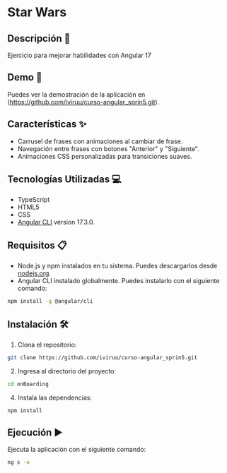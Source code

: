 # Star Wars

## Descripción 📄

Ejercicio para mejorar habilidades con Angular 17

## Demo 🚀

Puedes ver la demostración de la aplicación en (https://github.com/iviruu/curso-angular_sprin5.git).

## Características ✨

- Carrusel de frases con animaciones al cambiar de frase.
- Navegación entre frases con botones "Anterior" y "Siguiente".
- Animaciones CSS personalizadas para transiciones suaves.


## Tecnologías Utilizadas 💻

- TypeScript
- HTML5
- CSS 
- [Angular CLI](https://github.com/angular/angular-cli) version 17.3.0.

## Requisitos 📋

- Node.js y npm instalados en tu sistema. Puedes descargarlos desde [nodejs.org](https://nodejs.org/).
- Angular CLI instalado globalmente. Puedes instalarlo con el siguiente comando:

```bash
npm install -g @angular/cli
```

## Instalación 🛠️

1. Clona el repositorio:
```bash
git clone https://github.com/iviruu/curso-angular_sprin5.git
```

2. Ingresa al directorio del proyecto:
```bash
cd onBoarding
```

4. Instala las dependencias:
```bash
npm install
```


## Ejecución ▶️
Ejecuta la aplicación con el siguiente comando:
```bash
ng s -o
```






